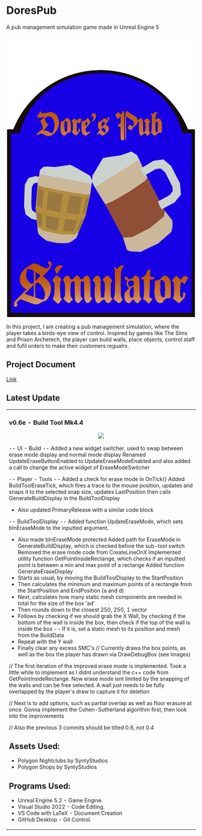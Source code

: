 # DoresPub

A pub management simulation game made in Unreal Engine 5

 <p align="center">
  <img src="https://github.com/profdambledore/DoresPub/blob/main/Images/DoresPubIconOne.png" />
</p>
 
In this project, I am creating a pub management simulation, where the player takes a birds-eye view of control.  Inspired by games like The Sims and Prison Archetech, the player can build walls, place objects, control staff and fufil orders to make their customers regualrs.

## Project Document
 
 [Link](https://github.com/profdambledore/DoresPub/blob/main/Docs/DoresPub.pdf)

 ## Latest Update
<table><tr><td valign="center" width="100%">

### v0.6e - Build Tool Mk4.4

 <p align="center">
  <img src="https://github.com/profdambledore/DoresPub/blob/main/Images/v6-005.PNG" />
</p>

-- UI - Build --
Added a new widget switcher, used to swap between erase mode display and normal mode display
Renamed UpdateEraseButtonEnabled to UpdateEraseModeEnabled and also added a call to change the active widget of EraseModeSwitcher

-- Player - Tools --
Added a check for erase mode in OnTick()
Added BuildToolEraseTick, which fires a trace to the mouse position, updates and snaps it to the selected snap size, updates LastPosition then calls GenerateBuildDisplay in the BuildToolDisplay
- Also updated PrimaryRelease with a similar code block

-- BuildToolDisplay --
Added function UpdateEraseMode, which sets bInEraseMode to the inputted argument.
- Also made bInEraseMode protected
Added path for EraseMode in GenerateBuildDisplay, which is checked before the sub-tool switch
Removed the erase mode code from CreateLineOnX
Implemented utility function GetPointInsideRectange, which checks if an inputted point is between a min and max point of a rectange
Added function GenerateEraseDisplay
- Starts as usual, by moving the BuildToolDisplay to the StartPosition
- Then calculates the minimum and maximum points of a rectangle from the StartPosition and EndPosition (a and d)
- Next, calculates how many static mesh components are needed in total for the size of the box 'ad'
- Then rounds down to the closest 250, 250, 1 vector
- Follows by checking if we should grab the X Wall, by checking if the bottom of the wall is inside the box, then check if the top of the wall is inside the box
-- If it is, set a static mesh to its position and mesh from the BuildData
- Repeat with the Y wall
- Finally clear any excess SMC's
// Currently draws the box points, as well as the box the player has drawn via DrawDebugBox (see Images)

// The first iteration of the improved erase mode is implemented. Took a little while to implement as I didnt understand the c++ code from GetPointInsideRectange. Now erase mode isnt limited by the snapping of the walls and can be free selected. A wall just needs to be fully overlapped by the player's draw to capture it for deletion

// Next is to add options, such as partial overlap as well as floor erasure at once. Gonna implement the Cohen-Sutherland algorithm first, then look into the improvements

// Also the previous 3 commits should be titled 0.6, not 0.4

## Assets Used:
- Polygon Nightclubs by SyntyStudios
- Polygon Shops by SyntyStudios

## Programs Used:
- Unreal Engine 5.2 - Game Engine.
- Visual Studio 2022 - Code Editing.
- VS Code with LaTeX - Document Creation
- GitHub Desktop - Git Control. 